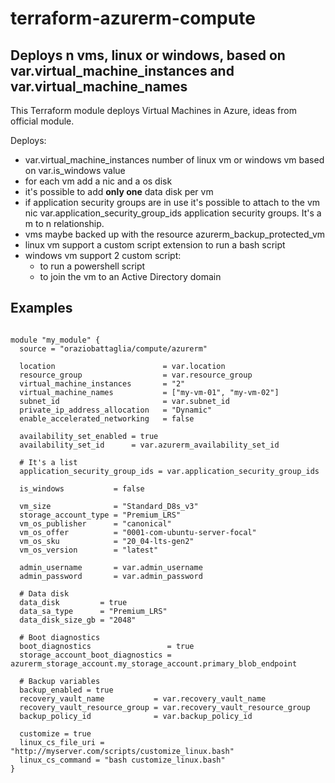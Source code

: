 # terraform-azurerm-compute

## Deploys n vms, linux or windows, based on var.virtual_machine_instances and var.virtual_machine_names

This Terraform module deploys Virtual Machines in Azure, ideas from official module.

Deploys:
 - var.virtual_machine_instances number of linux vm or windows vm based on var.is_windows value
 - for each vm add a nic and a os disk
 - it's possible to add **only one** data disk per vm
 - if application security groups are in use it's possible to attach to the vm nic var.application_security_group_ids application security groups. It's a m to n relationship.
 - vms maybe backed up with the resource azurerm_backup_protected_vm
 - linux vm support a custom script extension to run a bash script
 - windows vm support 2 custom script:
   - to run a powershell script
   - to join the vm to an Active Directory domain

## Examples

```hcl

module "my_module" {
  source = "oraziobattaglia/compute/azurerm"

  location                        = var.location
  resource_group                  = var.resource_group
  virtual_machine_instances       = "2"
  virtual_machine_names           = ["my-vm-01", "my-vm-02"]
  subnet_id                       = var.subnet_id
  private_ip_address_allocation   = "Dynamic"
  enable_accelerated_networking   = false

  availability_set_enabled = true
  availability_set_id      = var.azurerm_availability_set_id
  
  # It's a list
  application_security_group_ids = var.application_security_group_ids

  is_windows           = false

  vm_size              = "Standard_D8s_v3"
  storage_account_type = "Premium_LRS"
  vm_os_publisher      = "canonical"
  vm_os_offer          = "0001-com-ubuntu-server-focal"
  vm_os_sku            = "20_04-lts-gen2"
  vm_os_version        = "latest"

  admin_username       = var.admin_username
  admin_password       = var.admin_password

  # Data disk
  data_disk         = true
  data_sa_type      = "Premium_LRS"
  data_disk_size_gb = "2048"

  # Boot diagnostics
  boot_diagnostics                 = true
  storage_account_boot_diagnostics = azurerm_storage_account.my_storage_account.primary_blob_endpoint

  # Backup variables
  backup_enabled = true
  recovery_vault_name           = var.recovery_vault_name
  recovery_vault_resource_group = var.recovery_vault_resource_group
  backup_policy_id              = var.backup_policy_id

  customize = true
  linux_cs_file_uri = "http://myserver.com/scripts/customize_linux.bash"
  linux_cs_command = "bash customize_linux.bash"
}

```
